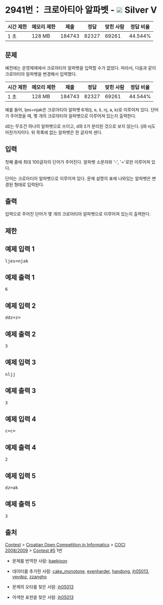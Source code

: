# 2941번： 크로아티아 알파벳 - <img src="https://static.solved.ac/tier_small/6.svg" style="height:20px" /> Silver V



| 시간 제한 | 메모리 제한 | 제출 | 정답 | 맞힌 사람 | 정답 비율 |
| --- | --- | --- | --- | --- | --- |
| 1 초 | 128 MB | 184743 | 82327 | 69261 | 44.544% |
## 문제

예전에는 운영체제에서 크로아티아 알파벳을 입력할 수가 없었다. 따라서, 다음과 같이 크로아티아 알파벳을 변경해서 입력했다.

| 시간 제한 | 메모리 제한 | 제출 | 정답 | 맞힌 사람 | 정답 비율 |
| --- | --- | --- | --- | --- | --- |
| 1 초 | 128 MB | 184743 | 82327 | 69261 | 44.544% |
예를 들어, ljes=njak은 크로아티아 알파벳 6개(lj, e, š, nj, a, k)로 이루어져 있다. 단어가 주어졌을 때, 몇 개의 크로아티아 알파벳으로 이루어져 있는지 출력한다.

dž는 무조건 하나의 알파벳으로 쓰이고, d와 ž가 분리된 것으로 보지 않는다. lj와 nj도 마찬가지이다. 위 목록에 없는 알파벳은 한 글자씩 센다.

## 입력

첫째 줄에 최대 100글자의 단어가 주어진다. 알파벳 소문자와 '-', '='로만 이루어져 있다.

단어는 크로아티아 알파벳으로 이루어져 있다. 문제 설명의 표에 나와있는 알파벳은 변경된 형태로 입력된다.

## 출력

입력으로 주어진 단어가 몇 개의 크로아티아 알파벳으로 이루어져 있는지 출력한다.

## 제한

## 예제 입력 1

<pre>ljes=njak
</pre>
## 예제 출력 1

<pre>6
</pre>
## 예제 입력 2

<pre>ddz=z=
</pre>
## 예제 출력 2

<pre>3
</pre>
## 예제 입력 3

<pre>nljj
</pre>
## 예제 출력 3

<pre>3
</pre>
## 예제 입력 4

<pre>c=c=
</pre>
## 예제 출력 4

<pre>2
</pre>
## 예제 입력 5

<pre>dz=ak
</pre>
## 예제 출력 5

<pre>3
</pre>
## 출처

[Contest](/category/45) > [Croatian Open Competition in Informatics](/category/17) > [COCI 2008/2009](/category/22) > [Contest #5](/category/detail/96) 1번

- 문제를 번역한 사람: [baekjoon](/user/baekjoon)

- 데이터를 추가한 사람: [cake_monotone](/user/cake_monotone), [evenharder](/user/evenharder), [handong](/user/handong), [jh05013](/user/jh05013), [veydpz](/user/veydpz), [zzangho](/user/zzangho)

- 문제의 오타를 찾은 사람: [jh05013](/user/jh05013)

- 어색한 표현을 찾은 사람: [jh05013](/user/jh05013)